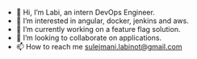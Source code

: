 - 👋 Hi, I’m Labi, an intern DevOps Engineer.
- 👀 I’m interested in angular, docker, jenkins and aws.
- 🌱 I’m currently working on a feature flag solution.
- 💞️ I’m looking to collaborate on applications.
- 📫 How to reach me sulejmani.labinot@gmail.com

<!---
notisalomon/notisalomon is a ✨ special ✨ repository because its `README.md` (this file) appears on your GitHub profile.
You can click the Preview link to take a look at your changes.
--->

